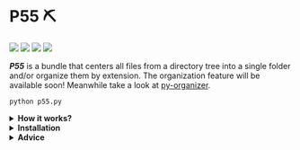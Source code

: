 # P55 ⛏

<img src="https://img.shields.io/badge/version-1.2-red"> <img src="https://img.shields.io/badge/Python->=3.9.6-brightgreen"> <img src="https://img.shields.io/badge/feature-File%20organization-orange"> <img src="https://img.shields.io/badge/tools-utilities-blue">

<b><i>P55</i></b> is a bundle that centers all files from a directory tree into a single folder and/or organize them by extension. The organization feature will be available soon! Meanwhile take a look at <a href="https://github.com/pzzzl/py-organizer">py-organizer</a>.

```python p55.py```

<details><summary><b>How it works?</b></summary>
Imagine you have the following folder structure:

```
C:\USERS\YOUR_NAME\DESKTOP\EXTRACTABLE_FOLDER
│   file_1.txt
│   file_2.txt
│
├───subfolder_1
│       file_3.txt
│       file_4.txt
│
└───subfolder_2
    │   file_5.txt
    │
    └───subfolder_3
            file_6.txt
            file_7.txt
```

It would be an extensive work to search into your tree moving those files to another "extracted" folder, <b>one by one, folder by folder</b>.

Your goal would be something like that:

```
C:\USERS\YOUR_NAME\DESKTOP\EXTRACTABLE_FOLDER
├───extracted
│       file_1.txt
│       file_2.txt
│       file_3.txt
│       file_4.txt
│       file_5.txt
│       file_6.txt
│       file_7.txt
│
├───subfolder_1
└───subfolder_2
    └───subfolder_3
```

The better way to do this is by using <b><i>P55</i></b>, making that task <i>easy as 1-2-3</i>.
</details>

<details><summary><b>Installation</b></summary>

  1. Download the file `extract.py` from this repository. You could also clone it using `git clone https://github.com/pzzzl/p55` if you have <a href="https://git-scm.com/">Git</a> installed.
  2. You'll need <a href="https://www.python.org/">Python</a> installed to run the script. The latest version was developed and tested in `Python 3.9.6`. After Python is installed you can check it's version with `python -V` on your console.
</details>

<details><summary><b>Advice</b></summary>
  The best way to work with files is <b>ALWAYS</b> by making them safe first. To guarantee data loss prevention, make sure you have a backup before running the script. The code is projected to not allow those things to happen, but you'll never know. Enjoy! 😀
</details>
